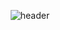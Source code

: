 <div align="center">
  
![header](https://capsule-render.vercel.app/api?type=Waving&text=JungHwa-Kim&color=timeGradient) 
</div>



<!--
**LUCY-JungHwaKim/LUCY-JungHwaKim** is a ✨ _special_ ✨ repository because its `README.md` (this file) appears on your GitHub profile.

Here are some ideas to get you started:

- 🔭 I’m currently working on ...
- 🌱 I’m currently learning ...
- 👯 I’m looking to collaborate on ...
- 🤔 I’m looking for help with ...
- 💬 Ask me about ...
- 📫 How to reach me: ...
- 😄 Pronouns: ...
- ⚡ Fun fact: ...
-->
